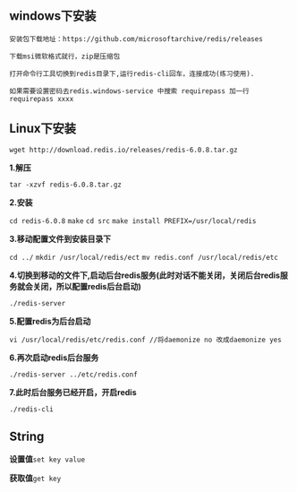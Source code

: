 ## windows下安装
`安装包下载地址：https://github.com/microsoftarchive/redis/releases`

`下载msi微软格式就行，zip是压缩包`

`打开命令行工具切换到redis目录下,运行redis-cli回车，连接成功(练习使用).`

`如果需要设置密码去redis.windows-service 中搜索 requirepass 加一行requirepass xxxx`

## Linux下安装
`wget http://download.redis.io/releases/redis-6.0.8.tar.gz`

**1.解压**

`tar -xzvf redis-6.0.8.tar.gz`

**2.安装**

`cd redis-6.0.8`
`make`
`cd src`
`make install PREFIX=/usr/local/redis`

**3.移动配置文件到安装目录下**

`cd ../`
`mkdir /usr/local/redis/ect`
`mv redis.conf /usr/local/redis/etc`

**4.切换到移动的文件下,启动后台redis服务(此时对话不能关闭，关闭后台redis服务就会关闭，所以配置redis后台启动)**

`./redis-server`

**5.配置redis为后台启动**

`vi /usr/local/redis/etc/redis.conf //将daemonize no 改成daemonize yes`

**6.再次启动redis后台服务**

`./redis-server ../etc/redis.conf`

**7.此时后台服务已经开启，开启redis**

`./redis-cli`

## String

**设置值**`set key value`

**获取值**`get key`
